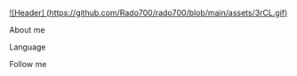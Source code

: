 [![Header] (https://github.com/Rado700/rado700/blob/main/assets/3rCL.gif)](https://github.com/Rado700)

About me

Language

Follow me